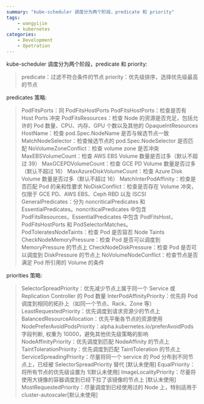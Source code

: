```yaml
---
summary: "kube-scheduler 调度分为两个阶段，predicate 和 priority"
tags:
    - wangyijie
    - kubernetes
categories:
    - Development
    - Opetration
---
```

kube-scheduler 调度分为两个阶段，predicate 和 priority:
> predicate：过滤不符合条件的节点
> priority：优先级排序，选择优先级最高的节点

predicates 策略:
> PodFitsPorts：同 PodFitsHostPorts
PodFitsHostPorts：检查是否有 Host Ports 冲突
PodFitsResources：检查 Node 的资源是否充足，包括允许的 Pod 数量、CPU、内存、GPU 个数以及其他的 OpaqueIntResources
HostName：检查 pod.Spec.NodeName 是否与候选节点一致
MatchNodeSelector：检查候选节点的 pod.Spec.NodeSelector 是否匹配
NoVolumeZoneConflict：检查 volume zone 是否冲突
MaxEBSVolumeCount：检查 AWS EBS Volume 数量是否过多（默认不超过 39）
MaxGCEPDVolumeCount：检查 GCE PD Volume 数量是否过多（默认不超过 16）
MaxAzureDiskVolumeCount：检查 Azure Disk Volume 数量是否过多（默认不超过 16）
MatchInterPodAffinity：检查是否匹配 Pod 的亲和性要求
NoDiskConflict：检查是否存在 Volume 冲突，仅限于 GCE PD、AWS EBS、Ceph RBD 以及 ISCSI
GeneralPredicates：分为 noncriticalPredicates 和 EssentialPredicates。noncriticalPredicates 中包含 PodFitsResources，EssentialPredicates 中包含 PodFitsHost，PodFitsHostPorts 和 PodSelectorMatches。
PodToleratesNodeTaints：检查 Pod 是否容忍 Node Taints
CheckNodeMemoryPressure：检查 Pod 是否可以调度到 MemoryPressure 的节点上
CheckNodeDiskPressure：检查 Pod 是否可以调度到 DiskPressure 的节点上
NoVolumeNodeConflict：检查节点是否满足 Pod 所引用的 Volume 的条件

priorities 策略:
> SelectorSpreadPriority：优先减少节点上属于同一个 Service 或 Replication Controller 的 Pod 数量
InterPodAffinityPriority：优先将 Pod 调度到相同的拓扑上（如同一个节点、Rack、Zone 等）
LeastRequestedPriority：优先调度到请求资源少的节点上
BalancedResourceAllocation：优先平衡各节点的资源使用
NodePreferAvoidPodsPriority：alpha.kubernetes.io/preferAvoidPods 字段判断, 权重为 10000，避免其他优先级策略的影响
NodeAffinityPriority：优先调度到匹配 NodeAffinity 的节点上
TaintTolerationPriority：优先调度到匹配 TaintToleration 的节点上
ServiceSpreadingPriority：尽量将同一个 service 的 Pod 分布到不同节点上，已经被 SelectorSpreadPriority 替代 [默认未使用]
EqualPriority：将所有节点的优先级设置为 1[默认未使用]
ImageLocalityPriority：尽量将使用大镜像的容器调度到已经下拉了该镜像的节点上 [默认未使用]
MostRequestedPriority：尽量调度到已经使用过的 Node 上，特别适用于 cluster-autoscaler[默认未使用]
